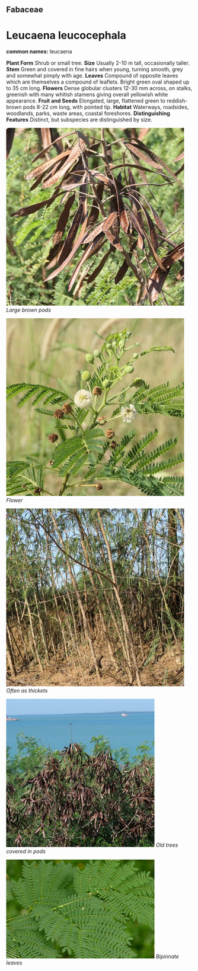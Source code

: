 ## Fabaceae
# Leucaena leucocephala
**common names:** leucaena

**Plant Form** Shrub or small tree. **Size** Usually 2-10 m tall, occasionally taller. **Stem** Green and covered in fine hairs when young, turning smooth, grey and somewhat pimply with age. **Leaves** Compound of opposite leaves which are themselves a compound of leaflets. Bright green oval shaped up to 35 cm long. **Flowers** Dense globular clusters 12-30 mm across, on stalks, greenish with many whitish stamens giving overall yellowish white appearance. **Fruit and Seeds** Elongated, large, flattened green to reddish-brown pods 8-22 cm long, with pointed tip. **Habitat** Waterways, roadsides, woodlands, parks, waste areas, coastal foreshores. **Distinguishing Features** Distinct, but subspecies are distinguished by size.


![Large brown pods](100392_P1100911.jpg)
 *Large brown pods* 

![Flower](100303_P1100820.jpg)
 *Flower* 

![Often as thickets](97804_P1155665.jpg)
 *Often as thickets* 

![Old trees covered in pods](83555_P1130401.jpg)
 *Old trees covered in pods* 

![Bipinnate leaves](10219_P6910314.jpg)
 *Bipinnate leaves* 

